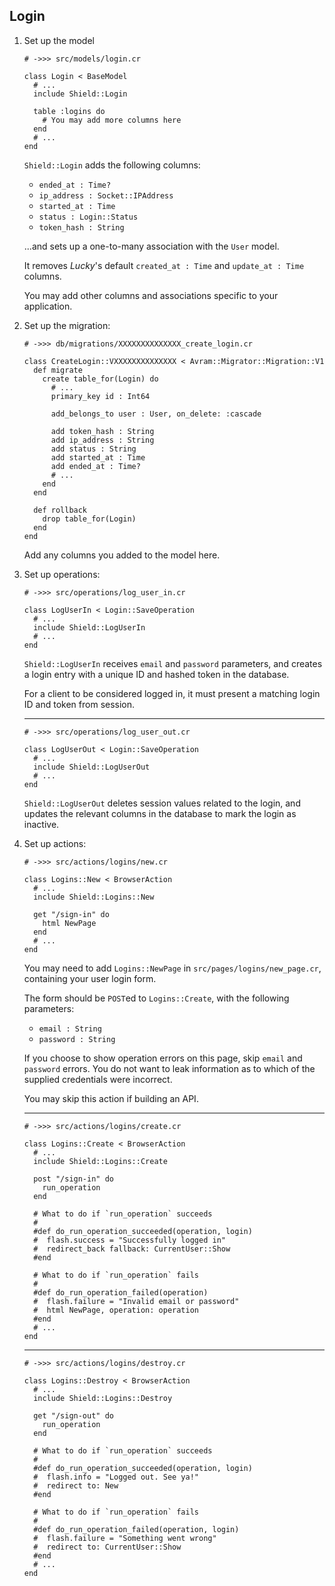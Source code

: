 ## Login

1. Set up the model

   ```crystal
   # ->>> src/models/login.cr

   class Login < BaseModel
     # ...
     include Shield::Login

     table :logins do
       # You may add more columns here
     end
     # ...
   end
   ```

   `Shield::Login` adds the following columns:
   
   - `ended_at : Time?`
   - `ip_address : Socket::IPAddress`
   - `started_at : Time`
   - `status : Login::Status`
   - `token_hash : String`
   
   ...and sets up a one-to-many association with the `User` model.

   It removes *Lucky*'s default `created_at : Time` and `update_at : Time` columns.

   You may add other columns and associations specific to your application.

1. Set up the migration:

   ```crystal
   # ->>> db/migrations/XXXXXXXXXXXXXX_create_login.cr

   class CreateLogin::VXXXXXXXXXXXXXX < Avram::Migrator::Migration::V1
     def migrate
       create table_for(Login) do
         # ...
         primary_key id : Int64

         add_belongs_to user : User, on_delete: :cascade

         add token_hash : String
         add ip_address : String
         add status : String
         add started_at : Time
         add ended_at : Time?
         # ...
       end
     end

     def rollback
       drop table_for(Login)
     end
   end
   ```

   Add any columns you added to the model here.

1. Set up operations:

   ```crystal
   # ->>> src/operations/log_user_in.cr

   class LogUserIn < Login::SaveOperation
     # ...
     include Shield::LogUserIn
     # ...
   end
   ```

   `Shield::LogUserIn` receives `email` and `password` parameters, and creates a login entry with a unique ID and hashed token in the database.

   For a client to be considered logged in, it must present a matching login ID and token from session.

   ---
   ```crystal
   # ->>> src/operations/log_user_out.cr

   class LogUserOut < Login::SaveOperation
     # ...
     include Shield::LogUserOut
     # ...
   end
   ```

   `Shield::LogUserOut` deletes session values related to the login, and updates the relevant columns in the database to mark the login as inactive.

1. Set up actions:

   ```crystal
   # ->>> src/actions/logins/new.cr

   class Logins::New < BrowserAction
     # ...
     include Shield::Logins::New

     get "/sign-in" do
       html NewPage
     end
     # ...
   end
   ```

   You may need to add `Logins::NewPage` in `src/pages/logins/new_page.cr`, containing your user login form.

   The form should be `POST`ed to `Logins::Create`, with the following parameters:

   - `email : String`
   - `password : String`

   If you choose to show operation errors on this page, skip `email` and `password` errors. You do not want to leak information as to which of the supplied credentials were incorrect.

   You may skip this action if building an API.

   ---
   ```crystal
   # ->>> src/actions/logins/create.cr

   class Logins::Create < BrowserAction
     # ...
     include Shield::Logins::Create

     post "/sign-in" do
       run_operation
     end

     # What to do if `run_operation` succeeds
     #
     #def do_run_operation_succeeded(operation, login)
     #  flash.success = "Successfully logged in"
     #  redirect_back fallback: CurrentUser::Show
     #end

     # What to do if `run_operation` fails
     #
     #def do_run_operation_failed(operation)
     #  flash.failure = "Invalid email or password"
     #  html NewPage, operation: operation
     #end
     # ...
   end
   ```

   ---
   ```crystal
   # ->>> src/actions/logins/destroy.cr

   class Logins::Destroy < BrowserAction
     # ...
     include Shield::Logins::Destroy

     get "/sign-out" do
       run_operation
     end

     # What to do if `run_operation` succeeds
     #
     #def do_run_operation_succeeded(operation, login)
     #  flash.info = "Logged out. See ya!"
     #  redirect to: New
     #end

     # What to do if `run_operation` fails
     #
     #def do_run_operation_failed(operation, login)
     #  flash.failure = "Something went wrong"
     #  redirect to: CurrentUser::Show
     #end
     # ...
   end
   ```
